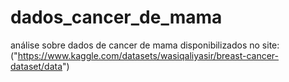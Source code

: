 # dados_cancer_de_mama
análise sobre dados de cancer de mama disponibilizados no site: ("https://www.kaggle.com/datasets/wasiqaliyasir/breast-cancer-dataset/data")



